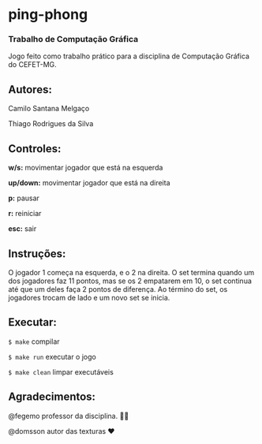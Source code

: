 # ping-phong
### Trabalho de Computação Gráfica

Jogo feito como trabalho prático para a disciplina de Computação Gráfica do CEFET-MG.

## Autores:

Camilo Santana Melgaço

Thiago Rodrigues da Silva

## Controles:

**w/s:** movimentar jogador que está na esquerda

**up/down:** movimentar jogador que está na direita

**p:** pausar

**r:** reiniciar

**esc:** sair

## Instruções:

O jogador 1 começa na esquerda, e o 2 na direita. O set termina quando um dos jogadores faz 11 pontos, mas se os 2 empatarem em 10, o set continua até que um deles faça 2 pontos de diferença. Ao término do set, os jogadores trocam de lado e um novo set se inicia.

## Executar:

`$ make` compilar

`$ make run` executar o jogo

`$ make clean` limpar executáveis

## Agradecimentos:

@fegemo professor da disciplina. :man_teacher:

@domsson autor das texturas :heart:
